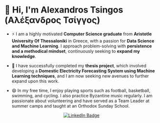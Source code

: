 # 👋 Hi, I'm Alexandros Tsingos (Αλέξανδρος Τσίγγος)
- ⚡ I am a highly motivated **Computer Science graduate** from **Aristotle University Of Thessaloniki** in Greece, with a passion for **Data Science and Machine Learning**. I approach problem-solving with **persistence and a methodical mindset**, continuously seeking to **expand my knowledge**.

- 🔭 I have successfully completed my **thesis project**, which involved developing a **Domestic Electricity Forecasting System using Machine Learning techniques**, and I am now seeking new avenues to further expand upon this work.

- 😄 In my free time, I enjoy playing sports such as football, basketball, swimming, and cycling. I also practice Byzantine music regularly. I am passionate about volunteering and have served as a Team Leader at summer camps and taught at an Orthodox Sunday School.

<div id="user-content-badges" align="center" dir="auto">
  <a href="https://www.linkedin.com/in/alexandros-tsingos/" rel="nofollow">
    <img src="https://camo.githubusercontent.com/e0278098417dddf9727cfee70a5eb84af38a20705b3bded56cf91cb5feb29d7d/68747470733a2f2f696d672e736869656c64732e696f2f62616467652f4c696e6b6564496e2d626c75653f7374796c653d666f722d7468652d6261646765266c6f676f3d6c696e6b6564696e266c6f676f436f6c6f723d7768697465" alt="LinkedIn Badge" data-canonical-src="https://img.shields.io/badge/LinkedIn-blue?style=for-the-badge&amp;logo=linkedin&amp;logoColor=white" style="max-width: 100%;">
  </a>
</div>

<!--
**Alexisjr2001/Alexisjr2001** is a ✨ _special_ ✨ repository because its `README.md` (this file) appears on your GitHub profile.

Here are some ideas to get you started:

- 🔭 I’m currently working on ...
- 🌱 I’m currently learning ...
- 👯 I’m looking to collaborate on ...
- 🤔 I’m looking for help with ...
- 💬 Ask me about ...
- 📫 How to reach me: ...
- 😄 Pronouns: ...
- ⚡ Fun fact: ...
[![Top Langs](https://github-readme-stats.vercel.app/api/top-langs/?username=Alexisjr2001)](https://github.com/anuraghazra/github-readme-stats)
[![Alex's github stats](https://github-readme-stats.vercel.app/api?username=Alexisjr2001&count_private=true&show_icons=true&theme=radical&hide_rank=false)](https://github.com/Alexisjr2001/github-readme-stats)
-->
